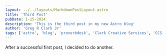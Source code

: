 ```yaml
---
layout: ../../layouts/MarkdownPostLayout.astro
title: 'Third Post'
pubDate: 1-15-2024
description: 'This is the third post in my new Astro blog'
author: 'Greg R Clark Jr'
tags: ['astro', 'blog', 'proverbdesk', 'Clark Creative Services', 'CCS']
---
```


After a successful first post, I decided to do another.
